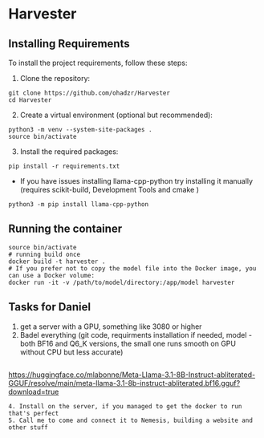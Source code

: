 # Harvester

## Installing Requirements

To install the project requirements, follow these steps:
1. Clone the repository:
```aiignore
git clone https://github.com/ohadzr/Harvester
cd Harvester
```

2. Create a virtual environment (optional but recommended):
```aiignore
python3 -m venv --system-site-packages .
source bin/activate
```
3. Install the required packages:
```
pip install -r requirements.txt
```
* If you have issues installing llama-cpp-python try installing it manually (requires scikit-build, Development Tools and cmake )
```
python3 -m pip install llama-cpp-python
```


## Running the container
```aiignore
source bin/activate
# running build once
docker build -t harvester .
# If you prefer not to copy the model file into the Docker image, you can use a Docker volume:
docker run -it -v /path/to/model/directory:/app/model harvester
```


## Tasks for Daniel
1. get a server with a GPU, something like 3080 or higher
2. Badel everything (git code, requirments installation if needed, model - both BF16 and Q6_K versions, the small one runs smooth on GPU without CPU but less accurate)
   ```https://huggingface.co/mlabonne/Meta-Llama-3.1-8B-Instruct-abliterated-GGUF/resolve/main/meta-llama-3.1-8b-instruct-abliterated.Q6_K.gguf?download=true
   
https://huggingface.co/mlabonne/Meta-Llama-3.1-8B-Instruct-abliterated-GGUF/resolve/main/meta-llama-3.1-8b-instruct-abliterated.bf16.gguf?download=true
   ```
4. Install on the server, if you managed to get the docker to run that's perfect
5. Call me to come and connect it to Nemesis, building a website and other stuff
